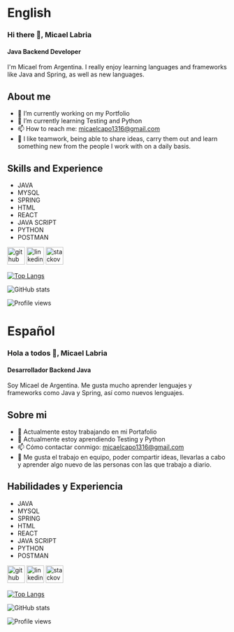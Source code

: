 # English
### Hi there 👋, Micael Labria
#### Java Backend Developer
I'm Micael from Argentina. I really enjoy learning languages and frameworks like Java and Spring, as well as new languages.

## About me
- 🔭 I’m currently working on my Portfolio 
- 🌱 I’m currently learning Testing and Python 
- 📫 How to reach me: micaelcapo1316@gmail.com 
- 🤝 I like teamwork, being able to share ideas, carry them out and learn something new from the people I work with on a daily basis.

## Skills and Experience

- JAVA 
- MYSQL 
- SPRING  
- HTML  
- REACT
- JAVA SCRIPT  
- PYTHON
- POSTMAN 

[<img src='https://cdn.jsdelivr.net/npm/simple-icons@3.0.1/icons/github.svg' alt='github' height='40'>](https://github.com/MicaLabEGG)  [<img src='https://cdn.jsdelivr.net/npm/simple-icons@3.0.1/icons/linkedin.svg' alt='linkedin' height='40'>](https://www.linkedin.com/in/micael-fabian-labria/)  [<img src='https://cdn.jsdelivr.net/npm/simple-icons@3.0.1/icons/stackoverflow.svg' alt='stackoverflow' height='40'>](https://stackoverflow.com/users/17818581)  

[![Top Langs](https://github-readme-stats.vercel.app/api/top-langs/?username=MicaLabEGG)](https://github.com/anuraghazra/github-readme-stats)

![GitHub stats](https://github-readme-stats.vercel.app/api?username=MicaLabEGG&show_icons=true)  

![Profile views](https://gpvc.arturio.dev/MicaLabEGG)  

# Español
### Hola a todos 👋, Micael Labria
#### Desarrollador Backend Java
Soy Micael de Argentina. Me gusta mucho aprender lenguajes y frameworks como Java y Spring, así como nuevos lenguajes.

## Sobre mi

- 🔭 Actualmente estoy trabajando en mi Portafolio
- 🌱 Actualmente estoy aprendiendo Testing y Python  
- 📫 Cómo contactar conmigo: micaelcapo1316@gmail.com 
- 🤝 Me gusta el trabajo en equipo, poder compartir ideas, llevarlas a cabo y aprender algo nuevo de las personas con las que trabajo a diario.

## Habilidades y Experiencia

- JAVA 
- MYSQL 
- SPRING  
- HTML  
- REACT
- JAVA SCRIPT  
- PYTHON
- POSTMAN 

[<img src='https://cdn.jsdelivr.net/npm/simple-icons@3.0.1/icons/github.svg' alt='github' height='40'>](https://github.com/MicaLabEGG)  [<img src='https://cdn.jsdelivr.net/npm/simple-icons@3.0.1/icons/linkedin.svg' alt='linkedin' height='40'>](https://www.linkedin.com/in/micael-fabian-labria/)  [<img src='https://cdn.jsdelivr.net/npm/simple-icons@3.0.1/icons/stackoverflow.svg' alt='stackoverflow' height='40'>](https://stackoverflow.com/users/17818581)  

[![Top Langs](https://github-readme-stats.vercel.app/api/top-langs/?username=MicaLabEGG)](https://github.com/anuraghazra/github-readme-stats)

![GitHub stats](https://github-readme-stats.vercel.app/api?username=MicaLabEGG&show_icons=true)  

![Profile views](https://gpvc.arturio.dev/MicaLabEGG)  

